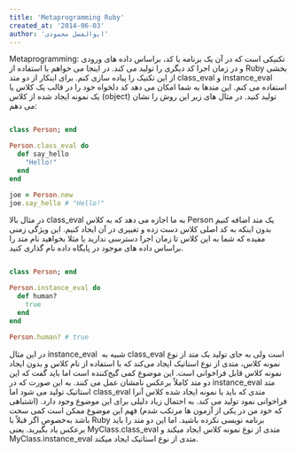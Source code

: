 ```yaml
---
title: 'Metaprogramming Ruby'
created_at: '2014-06-03'
author: 'ابوالفضل محمودی'
---
```


Metaprogramming: تکنیکی است که در آن یک برنامه یا کد، براساس داده های ورودی و در زمان اجرا کد دیگری را تولید می کند.
در اینجا می خواهم با استفاده از Ruby بخشی از این تکنیک را پیاده سازی کنم. برای اینکار از دو متد class_eval و instance_eval استفاده می کنم. این متدها به شما امکان می دهد کد دلخواه خود را در قالب یک کلاس یا یک نمونه ایجاد شده از کلاس (object) تولید کنید. در مثال های زیر این روش را نشان می دهم:

```ruby

class Person; end

Person.class_eval do
  def say_hello
    "Hello!"
  end	
end

joe = Person.new
joe.say_hello # "Hello!"

```

در مثال بالا class_eval به ما اجازه می دهد که به کلاس Person یک متد اضافه کنیم بدون اینکه به کد اصلی کلاس دست زده و تغییری در آن ایجاد کنیم. این ویژگی زمنی مفیده که شما به این کلاس تا زمان اجرا دسترسی ندارید یا مثلا بخواهید نام متد را براساس داده های موجود در پایگاه داده نام گذاری کنید.

```ruby

class Person; end

Person.instance_eval do
  def human?
    true
  end
end

Person.human? # true

```
در این مثال instance_eval  شبیه به class_eval است ولی به جای تولید یک متد از نوع نمونه کلاس، متدی از نوع استاتیک ایجاد می‌کند که با استفاده از نام کلاس و بدون ایجاد نمونه کلاس قابل فراخوانی است. این موضوع کمی گیج‌کننده است اما باید گفت که این دو متد کاملاً برعکس نامشان عمل می کنند. به این صورت که در instance_eval متد استاتیک تولید می شود اما class_eval متدی که باید با نمونه ایجاد شده کلاس آنرا فراخوانی نمود تولید می کند. به احتمال زیاد دلیلی برای این موضوع وجود دارد. (اشتباهی که خود من در یکی از آزمون ها مرتکب شدم)
فهم این موضوع ممکن است کمی سخت باشد به‌خصوص اگر قبلاً با Ruby برنامه نویسی نکرده باشید. اما این دو متد را باید برعکس یاد بگیرید. یعنی MyClass.class_eval متدی از نوع نمونه کلاس ایجاد میکند و MyClass.instance_eval متدی از نوع استاتیک ایجاد میکند.
